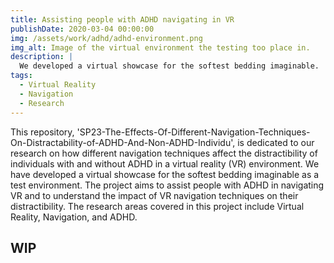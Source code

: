 ```yaml
---
title: Assisting people with ADHD navigating in VR
publishDate: 2020-03-04 00:00:00
img: /assets/work/adhd/adhd-environment.png
img_alt: Image of the virtual environment the testing too place in.
description: |
  We developed a virtual showcase for the softest bedding imaginable.
tags:
  - Virtual Reality
  - Navigation
  - Research
---
```



<!-- <img
  src="/assets/work/adhd/adhd-environment.png"
  width="1554"
  height="882"
  alt="Image of the virtual environment the testing too place in."
> -->
This repository, 'SP23-The-Effects-Of-Different-Navigation-Techniques-On-Distractability-of-ADHD-And-Non-ADHD-Individu', is dedicated to our research on how different navigation techniques affect the distractibility of individuals with and without ADHD in a virtual reality (VR) environment. We have developed a virtual showcase for the softest bedding imaginable as a test environment. The project aims to assist people with ADHD in navigating VR and to understand the impact of VR navigation techniques on their distractibility. The research areas covered in this project include Virtual Reality, Navigation, and ADHD.

## WIP
